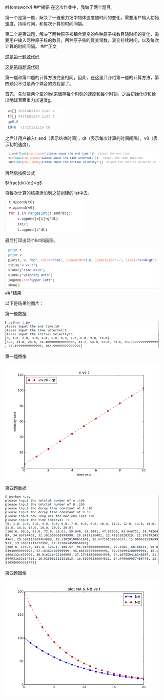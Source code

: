 #Homework4
##*摘要
在这次作业中，我做了两个题目。

第一个是第一题，解决了一维重力场中物体速度随时间的变化，需要用户输入初始速度，持续时间，和每次计算的时间间隔。

第二个是第四题，解决了两种原子核耦合衰变的各种原子核数目随时间的变化，需要用户输入两种原子核的数目，两种原子核的衰变常数，衰变持续时间，以及每次计算的时间间隔。
##*正文

[这是第一题源代码](https://github.com/qinxiaochord/computationalphysics_N2013301020086/blob/master/homework4/1.py)

[这是第四题源代码](https://github.com/qinxiaochord/computationalphysics_N2013301020086/blob/master/homework4/4.py)

第一题和第四题的计算方法完全相同，因此，在这里只介绍第一题的计算方法，第四题只不过是两个耦合的方程罢了。

首先，先创建两个空的list来储存每个时刻的速度和每个时刻，之后初始化t0和给出地球表面重力加速度g。

![图1.1](https://raw.githubusercontent.com/qinxiaochord/computationalphysics_N2013301020086/master/homework4/1_1.png)

之后让用户输入t_end（表示结束时间），dt（表示每次计算的时间间隔），v0（表示初始速度）。

![图1.2](https://raw.githubusercontent.com/qinxiaochord/computationalphysics_N2013301020086/master/homework4/1_2.png)

再然后按照公式

$\frac{dv}{dt}=g$

将每次计算的结果添加到之前创建的list中去。

![图1.3](https://raw.githubusercontent.com/qinxiaochord/computationalphysics_N2013301020086/master/homework4/1_3.png)

最后打印出两个list和画图。

![图1.4](https://raw.githubusercontent.com/qinxiaochord/computationalphysics_N2013301020086/master/homework4/1_4.png)
##*结果

以下是结果的图片：

第一题数据

![图1.5 第一题数据](https://raw.githubusercontent.com/qinxiaochord/computationalphysics_N2013301020086/master/homework4/1%E6%95%B0%E6%8D%AE.png)

第一题图像

![图1.6 第一题图像](https://raw.githubusercontent.com/qinxiaochord/computationalphysics_N2013301020086/master/homework4/v_vs_t.png)

第四题数据

![图1.7 第四题数据](https://raw.githubusercontent.com/qinxiaochord/computationalphysics_N2013301020086/master/homework4/4%E6%95%B0%E6%8D%AE.png)

第四题图像

![图1.8 第四题图像](https://raw.githubusercontent.com/qinxiaochord/computationalphysics_N2013301020086/master/homework4/NA_NB_vs_t.png)

